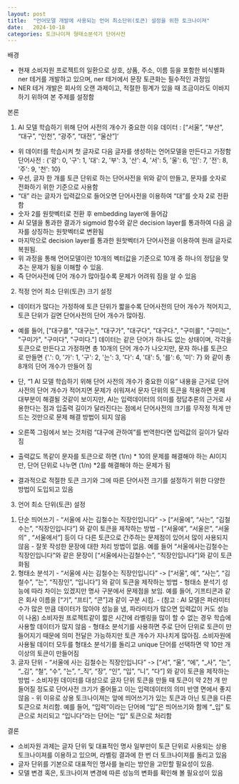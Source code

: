 ```yaml
---
layout: post
title:  "언어모델 개발에 사용되는 언어 최소단위(토큰) 설정을 위한 토크나이져"
date:   2024-10-18
categories: 토크나이져 형태소분석기 단어사전
---
```



배경
- 현재 소비자원 프로젝트의 일환으로 상호, 상품, 주소, 이름 등을 포함한 비식별화 ner 테거를 개발하고 있으며, ner 테거에서 문장 토큰화는 필수적인 과정임
- NER 테거 개발은 회사의 오랜 과제이고, 적절한 핑계가 있을 때 조금이라도 이바지하기 위하여 본 주제를 설정함

본론
1. AI 모델 학습하기 위해 단어 사전의 개수가 중요한 이유
  데이터 : [“서울”, “부산”, “대구”, “인천”, “광주”, “대전”, “울산”]‘
  - 위 데이터를 학습시켜 첫 글자로 다음 글자를 생성하는 언어모델을 만든다고 가정함
단어사전 : {'광': 0, '구': 1, '대': 2, '부': 3, '산': 4, '서': 5, '울': 6, '인': 7, '전': 8, '주': 9, '천': 10}
  - 우선, 글자 한 개를 토큰 단위로 하는 단어사전을 위와 같이 만들고, 문자를 숫자로 전화하기 위한 기준으로 사용함
  - “대” 라는 글자가 입력값으로 들어오면 단어사전을 이용하여 “대”를 숫자 2로 전환함
  - 숫자 2를 원핫벡터로 전환 후 embedding layer에 들어감
  - AI 모델을 통과한 결과가 sigmoid 함수와 같은 decision layer를 통과하여 다음 글자를 상징하는 원핫벡터로 변환됨
  - 마지막으로 decision layer를 통과한 원핫벡터가 단어사전을 이용하여 원래 글자로 복원됨.
  - 위 과정을 통해 언어모델이란 10개의 벡터값을 기준으로 10개 중 하나의 정답을 맞추는 문제가 됨을 이해할 수 있음.
  - 즉 단어사전에 단어 개수가 많아질수록 문제가 어려워 짐을 알 수 있음

2. 적정 언어 최소 단위(토큰) 크기 설정
  - 데이터가 많다는 가정하에 토큰 단위가 짧을수록 단어사전의 단어 개수가 적어지고, 토큰 단위가 길면 단어사전의 단어 개수가 많아짐.
  - 예를 들어, ["대구를", "대구는", "대구가", "대구다", "대구다.", "구미를", "구미는",  "구미가", "구미다", "구미다."] 데이터는 같은 단어가 하나도 없는 상태이며, 각각을 토큰으로 만든다고 가정하면 총 10개의 단어 개수가 나오지만, 문자 하나를 토큰으로 만들면  {'.': 0, '가': 1, '구': 2, '는': 3, '다': 4, '대': 5, '를': 6, '미': 7} 와 같이 총 8개의 단어 개수가 만들어 짐
  - 단, “1 AI 모델 학습하기 위해 단어 사전의 개수가 중요한 이유” 내용을 근거로 단어사전의 단어 개수가 적어지면 문제가 쉬워져서 문자 단위의 토큰을 적용하면 문제 대부분이 해결될 것같이 보이지만, AI는 입력데이터의 의미를 정답추론의 근거로 사용한다는 점과 입출력 길이가 달라진다는 점에서 단어사전의 크기를 무작정 적게 만드는 것만으로 문제 해결 방법이 되지 않음
  
  - 오른쪽 그림에서 보는 것처럼 “대구에 관하여”를 번역한다면 입력값의 길이가 달라짐 
  - 출력값도 똑같이 문자를 토큰으로 하면 (1/n) * 10의 문제를 해결해야 하는 AI이지만, 단어 단위로 나누면 (1/n) *2를 해결해야 하는 문제가 됨
  - 결과적으로 적절한 토큰 크기와 그에 따른 단어사전 크기를 설정하기 위한 다양한 방법이 도입되고 있음

3. 언어 최소 단위(토큰) 설정
  1) 단순 띄어쓰기
    - “서울에 사는 김철수는 직장인입니다” -> [“서울에”, “사는”, “김철수는”, “직장인입니다”] 와 같이 토큰을 제작하는 방법
    - [“서울에”, “서울은”, “서울의” , “서울에서”] 등이 다 다른 토큰으로 간주하는 문제점이 있어서 많이 사용되지 않음
    - 잘못 작성한 문장에 대한 처리 방법이 없음. 예를 들어 “서울에사는김철수는 직장인입니다”와 같은 문장이 [“서울에사는김철수는”, “직장인입니다”]와 같이 토큰화됨
  2) 형태소 분석기
    - “서울에 사는 김철수는 직장인입니다” -> [“서울”, 에”, “사는”, “김철수”, ”는”, “직장인”, “입니다”] 와 같이 토큰을 제작하는 방법
    - 형태소 분석기 성능에 따라 차이는 있겠지만 명사 구분에서 문제점을 보임. 예를 들어, 기프티콘과 같은 회사 이름을 [“기”, “프티”, “콘”]과 같이 구분 시킴.
    - (참고 : AI 모델은 파라미터 수가 많은 만큼 데이터가 많아야 성능을 냄, 파라미터가 많으면 입력값이 커도 성능이 나옴) 소비자원 프로젝트같이 짧은 시간에 라벨링을 많이 할 수 없는 경우 학습에 사용할 데이터가 많지 않음
    - 형태소 분석기를 사용하면 주로 단어 단위로 토큰이 만들어지기 때문에 의미 전달은 가능하지만 토큰 개수가 지나치게 많아짐. 소비자원에 사용될 데이터 모두를 형태소 분석기를 돌리고 unique 단어를 선택하면 약 10만 개 이상의 토큰이 만들어짐 
  3) 글자 단위
    - “서울에 사는 김철수는 직장인입니다” -> [“서”, “울”, “에”, “_사”, “는”, “_김”, “철”, “수”, ”는”, “_직”, “장”, “인”, “입”, “니”, “다”] 와 같이 토큰을 제작하는 방법
    - 소비자원 데이터를 대상으로 글자 단위 토큰을 만들 때 토큰이 약 2천 개 만들어질 정도로 단어사전 크기가 줄어들고 이는 입력데이터의 의미 반영 면에서 좋지 않음
    - 위 이유로 상용 토크나이져는 앞에 띄어쓰기가 있는 토큰과 아닌 토큰을 다른 토큰으로 처리함. 예를 들어, “입력”이라는 단어에 “입”은 띄어쓰기와 함께 “_입” 토큰으로 처리되고 “입니다”라는 단어는 “입” 토큰으로 처리함


결론
- 소비자원 과제는 글자 단위 및 대표적인 명사 일부만이 토큰 단위로 사용되는 상용 토크나이져를 이용하고 있으며, 라벨링 결과에 한 번 더 토크나이져를 돌리고 있음
- 글자 단위를 기본으로 대표적인 명사를 늘리는 방안을 고민할 필요성이 있음.
- 모델 변경 혹은, 토크나이져 변경에 따른 성능의 변화를 확인해 볼 필요성이 있음